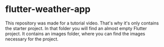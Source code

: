 # flutter-weather-app

This repository was made for a tutorial video. That's why it's only contains the starter project. In that folder you will find an almost empty Flutter project. It contains an images folder, where you can find the images necessary for the project.
